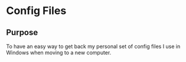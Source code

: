 # Config Files

## Purpose

To have an easy way to get back my personal set of config files I use in Windows when moving to a new computer.
